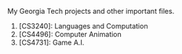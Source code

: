 My Georgia Tech projects and other important files.

1. [CS3240]: Languages and Computation
2. [CS4496]: Computer Animation
3. [CS4731]: Game A.I.
